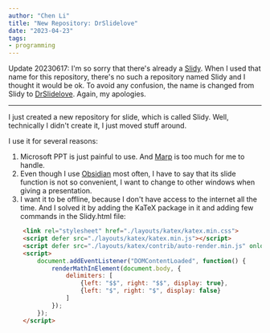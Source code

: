 ```yaml
---
author: "Chen Li"
title: "New Repository: DrSlidelove"
date: "2023-04-23"
tags: 
- programming
---
```


Update 20230617: I'm so sorry that there's already a [Slidy](https://www.w3.org/Talks/Tools/Slidy2/). When I used that name for this repository, there's no such a repository named Slidy and I thought it would be ok. To avoid any confusion, the name is changed from Slidy to [DrSlidelove](https://github.com/chenlinear/DrSlidelove). Again, my apologies.

---

I just created a new repository for slide, which is called Slidy. Well, technically I didn't create it, I just moved stuff around.

I use it for several reasons:

1. Microsoft PPT is just painful to use. And [Marp](https://marp.app/) is too much for me to handle.
2. Even though I use [Obsidian](https://obsidian.md/) most often, I have to say that its slide function is not so convenient, I want to change to other windows when giving a presentation.
3. I want it to be offline, because I don't have access to the internet all the time. And I solved it by adding the KaTeX package in it and adding few commands in the Slidy.html file:
```html
    <link rel="stylesheet" href="./layouts/katex/katex.min.css">
    <script defer src="./layouts/katex/katex.min.js"></script>
    <script defer src="./layouts/katex/contrib/auto-render.min.js" onload="renderMathInElement(document.body);"></script>
    <script>
        document.addEventListener("DOMContentLoaded", function() {
            renderMathInElement(document.body, {
                delimiters: [
                    {left: "$$", right: "$$", display: true},
                    {left: "$", right: "$", display: false}
                ]
            });
        });
    </script>
```
